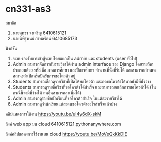 # cn331-as3
สมาชิก
1. นายศุทธา จงเจริญ 6410615121
2. นายนิพิฐพนธ์ กำพลรัตน์ 6410685173

ฟังก์ชัน
1. ระบบรองรับการเข้าสู่ระบบโดยแยกเป็น admin และ students (user ทั่วไป)
2. Admin สามารถจัดการกับรายวิชาได้ผ่าน admin interface ของ Django โดยรายวิชาประกอบด้วย รหัส ชื่อ
ภาคการศึกษา และปีิการศึกษา จํานวนที่นั่งที่รับได้ และสามารถกําหนดสถานะว่าเปิดหรือปิดรับการขอโควต้า
อยู่
3. Students สามารถเลือกดูรายวิชาที่เปิดให้ขอโควต้า และกดขอโควต้าได้หากยังมีที่นั่งว่าง
4. Students สามารถดูรายชื่อวิชาที่ขอโควต้าได้สําเร็จ และสามารถยกเลิกการขอโควต้าได้ (ในกรณีนี้จะมีที่ว่างให้
คนอื่นสามารถลงเพิ่มได้)
5. Admin สามารถดูรายชื่อนักเรียนที่ขอโควต้าสำเร็จ ในแต่ละรายวิชาได้
6. Admin สามารถดูว่านักเรียนแต่ละคนขอโควต้าอะไรสำเร็จแล้วบ้าง

คลิปแสดงการใช้งาน
https://youtu.be/uI4y6dX-skM

ลิงค์ web app บน cloud
6410615121.pythonanywhere.com

ลิงค์คลิปแสดงการใช้งานบน cloud
https://youtu.be/MoVeQkKkDIE
